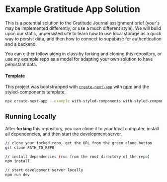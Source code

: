 # Example Gratitude App Solution

This is a potential solution to the Gratitude Journal assignment brief (your's may be implemented differently, or use a much different style). We will build upon our static, unpersisted site to learn how to use local storage as a quick way to persist data, and then how to connect to supabase for authentication and a backend. 

You can either follow along in class by forking and cloning this repository, or use my example repo as a model for adapting your own solution to have persistant data.

#### Template

This project was bootstrapped with [`create-next-app`](https://github.com/vercel/next.js/tree/canary/packages/create-next-app) with [npm](https://docs.npmjs.com/cli/init) and the styled-components template:

```bash
npx create-next-app --example with-styled-components with-styled-components-app
```


## Running Locally
After **forking** this repository, you can clone it to your local computer, install all dependencies, and then start the development server.
```bash
// clone your forked repo, get the URL from the green clone button
git clone PATH_TO_REPO

// install dependencies (run from the root directory of the repo)
npm install 

// start development server locally
npm run dev
```
